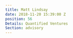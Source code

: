 ```yaml
---
title: Matt Lindsay
date: 2018-11-20 15:39:00 Z
position: 56
Details: Quantified Ventures
Section: advisory
---
```


